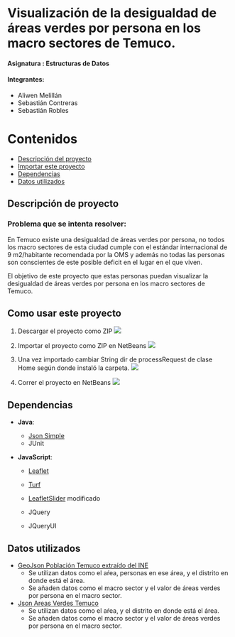 # Visualización de la desigualdad de áreas verdes por persona en los macro sectores de Temuco.

#### Asignatura : Estructuras de Datos
#### Integrantes: 
+ Aliwen Melillán
+ Sebastián Contreras
+ Sebastián Robles

# Contenidos

   * [Descripción del proyecto](#descripción-de-proyecto)
   * [Importar este proyecto](#como-usar-este-proyecto)
   * [Dependencias](#dependencias)
   * [Datos utilizados](#datos-utilizados)
   
## Descripción de proyecto
### Problema que se intenta resolver:
En Temuco existe una desigualdad de áreas verdes por persona, no todos los macro sectores de esta ciudad cumple con el estándar internacional de 9 m2/habitante recomendada por la OMS y además no todas las personas son conscientes de este posible deficit en el lugar en el que viven.

El objetivo de este proyecto que estas personas puedan visualizar la desigualdad de áreas verdes por persona en los macro sectores de Temuco.


## Como usar este proyecto

1. Descargar el proyecto como ZIP 
![](https://i.imgur.com/7g0QZNs.png)

2. Importar el proyecto como ZIP en NetBeans
![](https://i.imgur.com/HfA1XpY.png)

3. Una vez importado cambiar String dir de processRequest de clase Home según donde instaló la carpeta.
![](https://i.imgur.com/0N2IAWa.png)

4. Correr el proyecto en NetBeans
![](https://i.imgur.com/CsiBokA.png)

## Dependencias

+ **Java**: 
  + [Json Simple](https://code.google.com/archive/p/json-simple/)
  + JUnit

+ **JavaScript**:

  + [Leaflet](https://leafletjs.com/)

  + [Turf](https://github.com/Turfjs/turf)

  + [LeafletSlider](https://github.com/dwilhelm89/LeafletSlider) modificado

  + JQuery

  + JQueryUI
  
## Datos utilizados

+ [GeoJson Población Temuco extraído del INE](http://ine-chile.maps.arcgis.com/apps/webappviewer/index.html?id=bc3cfbd4feec49699c11e813ae9a629f)
  + Se utilizan datos como el aŕea, personas en ese área, y el distrito en donde está el área.
  + Se añaden datos como el macro sector y el valor de áreas verdes por persona en el macro sector.
+ [Json Areas Verdes Temuco](http://datos.cedeus.cl/layers/geonode:areas_verdes_prc)
  + Se utilizan datos como el aŕea, y el distrito en donde está el área.
  + Se añaden datos como el macro sector y el valor de áreas verdes por persona en el macro sector.





